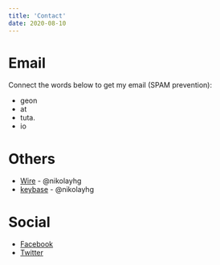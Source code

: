 ```yaml
---
title: 'Contact'
date: 2020-08-10
---
```


# Email

Connect the words below to get my email (SPAM prevention):

- geon
- at
- tuta.
- io

# Others

- [Wire](https://wire.com) - @nikolayhg
- [keybase](https://keybase.io/nikolayhg) - @nikolayhg

# Social

- [Facebook](https://www.facebook.com/nikolayhg/)
- [Twitter](https://twitter.com/nikolayhg)
